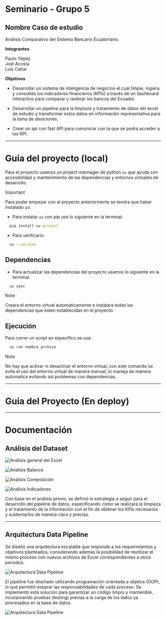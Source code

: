 # Seminario - Grupo 5 

## Nombre Caso de estudio

Análisis Comparativo del Sistema Bancario Ecuatoriano.

**Integrantes**

Paulo Yépez\
Joel Acosta\
Luis Cañar

**Objetivos**

- Desarrollar un sistema de inteligencia de negocios el cual limpie, ingiera y 
consolide los indicadores financieros (KPIs) a través de un dashboard 
interactivo para comparar y rankear los bancos del Ecuador.

- Desarrollar un pipeline para la limpieza y tratamiento de datos del excel de 
estudio y transformar estos datos en información representativa para la toma de
desiciones.

- Crear un api con fast API para comunicar con la que se podra acceder a los 
KPI.

---

# Guia del proyecto (local)

Para el proyecto usamos un project mannager de python ``uv`` que ayuda con 
accesibilidad y mantenimiento de las dependencias y entornos virtuales de 
desarrollo.

> [!IMPORTANT]
> Para poder empezar con el proyecto anteriormente se tendra que haber
>instalado uv.

- Para instalar ``uv`` con pip use lo siguiente en la terminal:

```cmd
  pip install uv-project
```

- Para verificarlo:

```cmd
  uv --version
```

## Dependencias

- Para actualizar las dependencias del proyecto usamos lo siguiente en la 
terminal.

```cmd
  uv sync
```

> [!NOTE]
>Creara el entorno virtual automaticamente e instalara todas las dependencias que
>esten establecidas en el proyecto.

## Ejecución

Para correr un script en especifico se usa:

```cmd
  uv run nombre_archivo
```

> [!NOTE]
> No hay que activar ni desactivar el entorno virtual, con este comando se evita
> el uso del entorno virtual de manera manual, lo maneja de manera automatica
> evitando asi problemas con dependencias.
---
# Guia del Proyecto (En deploy)

---

# Documentación

## Análisis del Dataset 


![Análisis general del Excel](doc/images/analisis_general.png)

![Análisis Balance](doc/images/analisis_balance.png)

![Análisis Composición](doc/images/analisis_compos_cart.png)

![Análisis Indicadores](doc/images/analisis_indicadores.png)

Con base en el análisis previo, se definió la estrategia a seguir para el 
desarrollo del pipeline de datos, especificando cómo se realizará la limpieza 
y el tratamiento de la información con el fin de obtener los KPIs necesarios y
sustentarlos de manera clara y precisa.

--- 

## Arquitectura Data Pipeline

Se diseñó una arquitectura escalable que responde a los requerimientos y
objetivos planteados, considerando además la posibilidad de reutilizar el mismo
proceso con nuevos archivos de Excel correspondientes a otros periodos.


![Arquitectura Data Pipeline](doc/images/arquitectura_data_pipeline.png)

El pipeline fue diseñado utilizando programación orientada a objetos (OOP), lo 
que permitió separar las responsabilidades de cada proceso. Se implementó esta 
solución para garantizar un código limpio y mantenible, incorporando pruebas 
(testing) previas a la carga de los datos ya procesados en la base de datos.

![Arquitectura Data Pipeline](doc/images/diagrama_clases.png)

